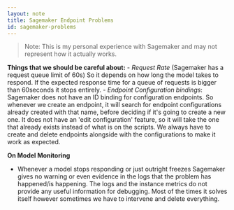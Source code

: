```yaml
---
layout: note
title: Sagemaker Endpoint Problems
id: sagemaker-problems
---
```


> Note: This is my personal experience with Sagemaker and may not represent how it actually works.

 **Things that we should be careful about:**
	- *Request Rate* (Sagemaker has a request queue limit of 60s) So it depends on how long the model takes to respond. If the expected response time for a queue of requests is bigger than 60seconds it stops entirely.
	- *Endpoint Configuration bindings*: Sagemaker does not have an ID binding for configuration endpoints. So whenever we create an endpoint, it will search for endpoint configurations already created with that name, before deciding if it's going to create a new one. It does not have an 'edit configuration' feature, so it will take the one that already exists instead of what is on the scripts. We always have to create and delete endpoints alongside with the configurations to make it work as expected.


**On Model Monitoring**
- Whenever a model stops responding or just outright freezes Sagemaker gives no warning or even evidence in the logs that the problem has happened/is happening. The logs and the instance metrics do not provide any useful information for debugging. Most of the times it solves itself however sometimes we have to intervene and delete everything.
	